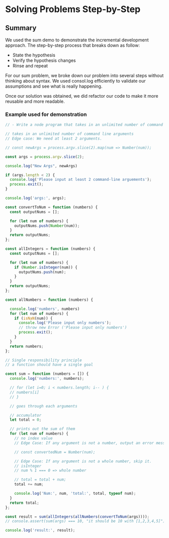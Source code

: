 # Solving Problems Step-by-Step

## Summary 

We used the sum demo to demonstrate the incremental development approach. The step-by-step process that breaks down as follow:

* State the hypothesis
* Verify the hypothesis
changes
* Rinse and repeat

For our sum problem, we broke down our problem into several steps without thinking about syntax. We used consol.log efficiently to validate our assumptions and see what is really happening.

Once our solution was obtained, we did refactor our code to make it more reusable and more readable.

### Example used for demonstration 

``` javascript
// - Write a node program that takes in an unlimited number of command line arguments, goes through each and prints out the sum of them. If any argument is not a whole number, skip it. Do support negative numbers though. If any argument is not a number, output an error message. We need at least 2 arguments.

// takes in an unlimited number of command line arguments
// Edge case: We need at least 2 arguments.

// const newArgs = process.argv.slice(2).map(num => Number(num));

const args = process.argv.slice(2);

console.log("New Args", newArgs)

if (args.length < 2) {
  console.log('Please input at least 2 command-line arguements');
  process.exit();
}

console.log('args:', args);

const convertToNum = function (numbers) {
  const outputNums = [];

  for (let num of numbers) {
    outputNums.push(Number(num));
  }
  return outputNums;
};

const allIntegers = function (numbers) {
  const outputNums = [];

  for (let num of numbers) {
    if (Number.isInteger(num)) {
      outputNums.push(num);
    }
  }
  return outputNums;
};

const allNumbers = function (numbers) {

  console.log('numbers', numbers)
  for (let num of numbers) {
    if (isNaN(num)) {
      console.log('Please input only numbers');
      // throw new Error ('Please input only numbers')
      process.exit();
    }
  }
  return numbers;
};

// Single responsibility principle
// a function should have a single goal

const sum = function (numbers = []) {
  console.log('numbers:', numbers);

  // for (let i=0; i < numbers.length; i-- ) {
  // numbers[i]
  // }

  // goes through each arguments

  // accumulator
  let total = 0;

  // prints out the sum of them
  for (let num of numbers) {
    // no index value
    // Edge Case: If any argument is not a number, output an error message.

    // const convertedNum = Number(num);

    // Edge Case: If any argument is not a whole number, skip it.
    // isInteger
    // num % 1 === 0 => whole number

    // total = total + num;
    total += num;

    console.log('Num:', num, 'total:', total, typeof num);
  }
  return total;
};

const result = sum(allIntegers(allNumbers(convertToNum(args))));
// console.assert(sum(args) === 10, "it should be 10 with [1,2,3,4,5]")

console.log('result:', result);
```